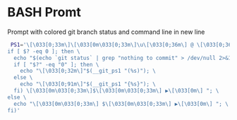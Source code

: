 # BASH Promt

Prompt with colored git branch status and command line in new line

```bash
 PS1='\[\033[0;33m\]\[\033[0m\033[0;33m\]\u\[\033[0;36m\] @ \[\033[0;36m\]\h  \w\[\033[0;33m\]\n\[\033[0;33m\]└─''$(git status &>/dev/null;\
if [ $? -eq 0 ]; then \
  echo "$(echo `git status` | grep "nothing to commit" > /dev/null 2>&1; \
  if [ "$?" -eq "0" ]; then \
    echo "\[\033[0;32m\]"$(__git_ps1 "(%s)"); \
  else \
    echo "\[\033[0;91m\]"$(__git_ps1 "{%s}"); \
  fi) \[\033[0m\033[0;33m\]$\[\033[0m\033[0;33m\] ▶\[\033[0m\] "; \
else \
  echo "\[\033[0m\033[0;33m\] $\[\033[0m\033[0;33m\] ▶\[\033[0m\] "; \
fi)'
```

